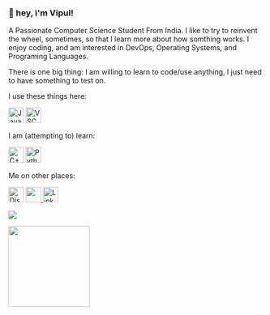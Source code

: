 <!--
**vipulchaturvedi/vipulchaturvedi** is a ✨ _special_ ✨ repository because its `README.md` (this file) appears on your GitHub profile. -->


### 👋 hey, i'm Vipul!
A Passionate Computer Science Student From India. I like to try to reinvent the wheel, sometimes, so that I learn more about how somthing works.
I enjoy coding, and am interested in DevOps, Operating Systems, and Programing Languages.

There is one big thing: I am willing to learn to code/use anything, I just need to have something to test on.


I use these things here:

<p align="left">
  <img alt="Javascript Icon" src="https://upload.wikimedia.org/wikipedia/commons/thumb/9/99/Unofficial_JavaScript_logo_2.svg/1200px-Unofficial_JavaScript_logo_2.svg.png" height="30px" width="30">
  <img alt="VSCode icon" src="https://upload.wikimedia.org/wikipedia/commons/thumb/9/9a/Visual_Studio_Code_1.35_icon.svg/1200px-Visual_Studio_Code_1.35_icon.svg.png" height="30px" width="30">
</p>

I am (attempting to) learn:

<p align="left">
  <img alt="C++ Icon" src="https://i.imgur.com/S9FVMBD.png" height="31px" width="30">
  <img alt="Python Icon" src="https://i.imgur.com/GZRmmx6.png" height="31px" width="30">
</p>

Me on other places:
<p align="left" margin="auto">
  <a href="https://discord.gg/kC775rCykn"><img alt="Discord" title="Discord" height="30" width="30"  src="https://raw.githubusercontent.com/peterthehan/peterthehan/master/assets/discord.svg"></a>
  <a href="https://keybase.io/vipulchaturvedi">
  <img src="https://keybase.io/images/icons/icon-keybase-logo-48@2x.png" height="30px" width="30">
    </a>
    <a href="https://linkedin.com/in/chaturvedivipul"><img alt="LinkedIn" title="LinkedIn" height="30"  width="30" src="https://raw.githubusercontent.com/peterthehan/peterthehan/master/assets/linkedin.svg"></a>
</p>


<img src="https://komarev.com/ghpvc/?username=vipulchaturvedi&color=blueviolet&style=flat">
<p align="left">
  <img height="160em" src="https://github-readme-stats-eight-theta.vercel.app/api?username=vipulchaturvedi&show_icons=true&theme=algolia&include_all_commits=true&count_private=true"/>
</a>
</p>
